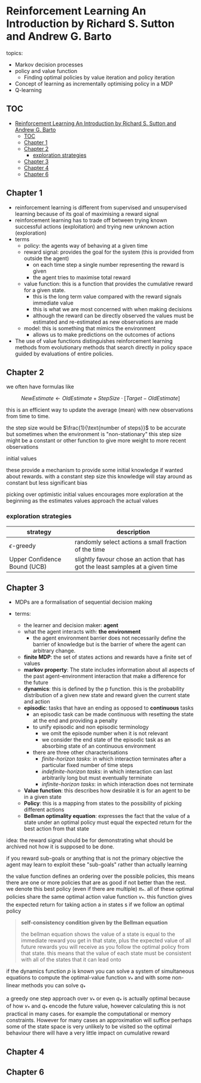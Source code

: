 # Reinforcement Learning An Introduction by Richard S. Sutton and Andrew G. Barto

topics: 
 - Markov decision processes
 - policy and value function
   - Finding optimal policies by value iteration and policy iteration
 - Concept of learning as incrementally optimising policy in a MDP
 - Q-learning

## TOC

- [Reinforcement Learning An Introduction by Richard S. Sutton and Andrew G. Barto](#reinforcement-learning-an-introduction-by-richard-s-sutton-and-andrew-g-barto)
  - [TOC](#toc)
  - [Chapter 1](#chapter-1)
  - [Chapter 2](#chapter-2)
    - [exploration strategies](#exploration-strategies)
  - [Chapter 3](#chapter-3)
  - [Chapter 4](#chapter-4)
  - [Chapter 6](#chapter-6)

## Chapter 1

 - reinforcement learning is different from supervised and unsupervised learning because of its goal of maximising a reward signal
 - reinforcement learning has to trade off between trying known successful actions (exploitation) and trying new unknown action (exploration)
 - terms 
   - policy: the agents way of behaving at a given time
   - reward signal: provides the goal for the system (this is provided from outside the agent)
     - on each time step a single number representing the reward is given
     - the agent tries to maximise total reward
   - value function: this is a function that provides the cumulative reward for a given state.
     - this is the long term value compared with the reward signals immediate value
     - this is what we are most concerned with when making decisions
     - although the reward can be directly observed the values must be estimated and re-estimated as new observations are made
   - model: this is something that mimics the environment
     - allows us to make predictions on the outcomes of actions
 -  The use of value functions distinguishes reinforcement learning methods from evolutionary methods that search directly in policy space guided by evaluations of entire policies.

## Chapter 2

we often have formulas like 

$$NewEstimate \leftarrow OldEstimate + StepSize \cdot [Target - OldEstimate]$$

this is an efficient way to update the average (mean) with new observations from time to time.

the step size would be $\frac{1}{\text{number of steps}}$ to be accurate but sometimes when the environment is "non-stationary" this step size might be a constant or other function to give more weight to more recent observations

initial values

these provide a mechanism to provide some initial knowledge if wanted about rewards. with a constant step size this knowledge will stay around as constant but less significant bias

picking over optimistic initial values encourages more exploration at the beginning as the estimates values approach the actual values

### exploration strategies


 | strategy                   | description                                                                    |
 | ---------------------------- | ------------------------------------------------------------------------------ |
 | $\epsilon$-greedy            | randomly select actions a small fraction of the time                           |
 | Upper Confidence Bound (UCB) | slightly favour chose an action that has got the least samples at a given time |



## Chapter 3

 - MDPs are a formalisation of sequential decision making

 - terms:
   - the learner and decision maker: **agent**
   - what the agent interacts with: **the environment**
     - the agent environment barrier does not necessarily define the barrier of knowledge but is the barrier of where the agent can arbitrary change.
   - **finite MDP**: the set of states actions and rewards have a finite set of values
   - **markov property**: The state includes information about all aspects of the past agent–environment interaction that make a difference for the future
   - **dynamics**: this is defined by the p function. this is the probability distribution of a given new state and reward given the current state and action 
   - **episodic**: tasks that have an ending as opposed to **continuous** tasks
     - an episodic task can be made continuous with resetting the state at the end and providing a penalty
     - to unify episodic and non episodic terminology
       - we omit the episode number when it is not relevant
       - we consider the end state of the episodic task as an absorbing state of an continuous environment
     - there are three other characterisations
       - *finite-horizon tasks*: in which interaction terminates after a particular fixed number of time steps
       - *indefinite-horizon tasks*: in which interaction can last arbitrarily long but must eventually terminate
       - *infinite-horizon tasks*: in which interaction does not terminate
   - **Value function**: this describes how desirable it is for an agent to be in a given state
   - **Policy**: this is a mapping from states to the possibility of picking different actions
   - **Bellman optimality equation**: expresses the fact that the value of a state under an optimal policy must equal the expected return for the best action from that state


idea: the reward signal should be for demonstrating what should be archived not how it is supposed to be done.

if you reward sub-goals or anything that is not the primary objective the agent may learn to exploit these "sub-goals" rather than actually learning


the value function defines an ordering over the possible policies, this means there are one or more policies that are as good if not better than the rest. we denote this best policy (even if there are multiple) $\pi_*$. all of these optimal policies share the same optimal action value function $v_*$. this function gives the expected return for taking action a in states s if we follow an optimal policy

> **self-consistency condition given by the Bellman equation**
>
> the bellman equation shows the value of a state is equal to the immediate reward you get in that state, plus the expected value of all future rewards you will receive as you follow the optimal policy from that state. this means that the value of each state must be consistent with all of the states that it can lead onto 


if the dynamics function $p$ is known you can solve a system of simultaneous equations to compute the optimal-value function $v_*$ and with some non-linear methods you can solve $q_*$ 

a greedy one step approach over $v_*$ or even $q_*$ is actually optimal because of how $v_*$ and $q_*$ encode the future value, however calculating this is not practical in many cases. for example the computational or memory constraints. However for many cases an approximation will suffice perhaps some of the state space is very unlikely to be visited so the optimal behaviour there will have a very little impact on cumulative reward
  
## Chapter 4

## Chapter 6

